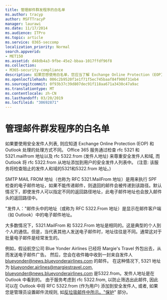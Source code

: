 ```yaml
---
title: 管理邮件群发程序的白名单
ms.author: tracyp
author: MSFTTracyP
manager: laurawi
ms.date: 11/17/2014
ms.audience: ITPro
ms.topic: article
ms.service: O365-seccomp
localization_priority: Normal
search.appverid:
- MET150
ms.assetid: d48db4a3-9fbe-45e2-bbaa-1017ffdf96f8
ms.collection:
- M365-security-compliance
description: 如果您想使用白名单，您应当了解 Exchange Online Protection (EOP) 和 Outlook 处理进程的方式是不同的。通过检查 RFC 5321.MailFrom 地址和 RFC 5322.From 地址，服务遵守白名单和安全域，而 Outlook 将 RFC 5322.From 地址添加到用户的白名单中。（注意：服务对黑名单和阻止域检查 5321.MailFrom 地址和 5322.From 地址。）
ms.openlocfilehash: 006c2b9520f1e1f71f5ec745baaf84f906f31eb4
ms.sourcegitcommit: 0f93b37c39d807dec91f118aa671a3430c47a9ac
ms.translationtype: MT
ms.contentlocale: zh-CN
ms.lasthandoff: 03/20/2019
ms.locfileid: "30692871"
---
```

# <a name="manage-safe-sender-lists-for-bulk-mailers"></a>管理邮件群发程序的白名单

如果要使用安全发件人列表, 则应知道 Exchange Online Protection (EOP) 和 Outlook 处理的处理方式不同。 Office 365 服务通过检查 rfc 5321 和5321.mailfrom 地址以及 rfc 5322.from (发件人地址) 来尊重安全发件人和域, 而 Outlook 将 rfc 5322.from 从地址添加到用户的安全发件人列表中。 (注意: 该服务将检查阻止的发件人和域的5321和5322.from 地址。)
  
SMTP MAIL FROM 地址（也称为 RFC 5321.MailFrom 地址）是用来执行 SPF 检查的电子邮件地址，如果不能传递邮件，则退回的邮件会被传递到该路径。默认情况下，即使发件人可以指定不同的返回路径地址，此电子邮件地址也会放入邮件头的返回路径中。
  
"发件人："邮件头中的地址（或称为 RFC 5322.From 地址）是显示在邮件客户端（如 Outlook）中的电子邮件地址。
  
大多数情况下，5321.MailFrom 和 5322.From 地址是相同的。这是典型的个人到个人的通信。但是，当代表其他人发送电子邮件时，地址往往是不同。通常这对于批量电子邮件是经常发生的。
  
例如，假设航空公司 Blue Yonder Airlines 已经将 Margie's Travel 外包出去，从而发送电子邮件广告。 然后，您会在收件箱中收到一封来自发件人 blueyonder@news.blueyonderairlines.com 的邮件。 在这种情况下, 5321 地址为 blueyonder.airlines@margiestravel.com, blueyonder@news.blueyonderairlines.com 是5322.from。发件人地址是在 Outlook 中看到的。 由于服务考虑到 rfc 5322.from, 以防止筛选出此邮件, 因此可以在 Outlook 中将 RFC 5322.from (作为用户) 添加到安全发件人, 或者, 如果您是管理员设置邮件流规则, 如[反垃圾邮件中所示。"保护](anti-spam-protection.md)" 部分。
  

